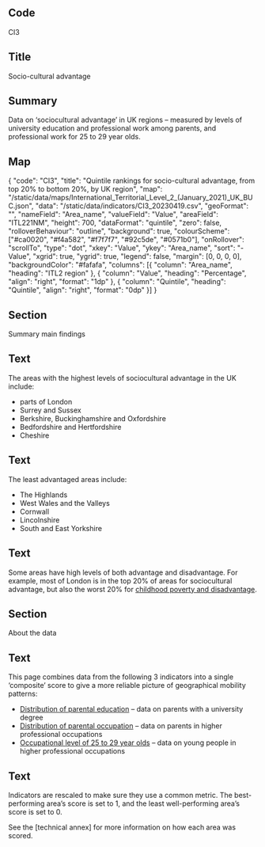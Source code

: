 ## Code
CI3

## Title
Socio-cultural advantage

## Summary
Data on ‘sociocultural advantage’ in UK regions – measured by levels of university education and professional work among parents, and professional work for 25 to 29 year olds.

## Map
{ "code": "CI3", "title": "Quintile rankings for socio-cultural advantage, from top 20% to bottom 20%, by UK region", "map": "/static/data/maps/International_Territorial_Level_2_(January_2021)_UK_BUC.json", "data": "/static/data/indicators/CI3_20230419.csv", "geoFormat": "", "nameField": "Area_name", "valueField": "Value", "areaField": "ITL221NM", "height": 700, "dataFormat": "quintile", "zero": false, "rolloverBehaviour": "outline", "background": true, "colourScheme": ["#ca0020", "#f4a582", "#f7f7f7", "#92c5de", "#0571b0"], "onRollover": "scrollTo", "type": "dot", "xkey": "Value", "ykey": "Area_name", "sort": "-Value", "xgrid": true, "ygrid": true, "legend": false, "margin": [0, 0, 0, 0], "backgroundColor": "#fafafa", "columns": [{ "column": "Area_name", "heading": "ITL2 region" }, { "column": "Value", "heading": "Percentage", "align": "right", "format": "1dp" }, { "column": "Quintile", "heading": "Quintile", "align": "right", "format": "0dp" }] }

## Section
Summary main findings

## Text
The areas with the highest levels of sociocultural advantage in the UK include:

<ul class="govuk-list">
  <li>parts of London</li>
<li>Surrey and Sussex</li>
<li>Berkshire, Buckinghamshire and Oxfordshire</li>
<li>Bedfordshire and Hertfordshire</li>
<li>Cheshire</li>
</ul>

## Text
The least advantaged areas include:

<ul class="govuk-list">
  <li>The Highlands</li>
 <li>West Wales and the Valleys</li>
 <li>Cornwall</li>
 <li>Lincolnshire</li>
 <li>South and East Yorkshire</li>
</ul>

## Text
Some areas have high levels of both advantage and disadvantage. For example, most of London is in the top 20% of areas for sociocultural advantage, but also the worst 20% for <a href="/drivers_of_social_mobility/composite_indices/childhood_poverty_and_disadvantage" class="govuk-link">childhood poverty and disadvantage</a>.

## Section
About the data

## Text
This page combines data from the following 3 indicators into a single ‘composite’ score to give a more reliable picture of geographical mobility patterns:

<ul class="govuk-list list-disc">
    <li><a href="/drivers_of_social_mobility/conditions_of_childhood/distribution_of_parental_education" class="govuk-link">Distribution of parental education</a> – data on parents with a university degree</li>
    <li><a href="/drivers_of_social_mobility/conditions_of_childhood/distribution_of_parental_occupation" class="govuk-link">Distribution of parental occupation</a> – data on parents in higher professional occupations</li>
    <li><a href="/intermediate_outcomes/work_in_early_adulthood_(25_to_29_years)/occupational_level" class="govuk-link">Occupational level of 25 to 29 year olds</a> – data on young people in higher professional occupations</li>
</ul>

## Text
Indicators are rescaled to make sure they use a common metric. The best-performing area’s score is set to 1, and the least well-performing area’s score is set to 0.<br> 

See the [technical annex] for more information on how each area was scored.
